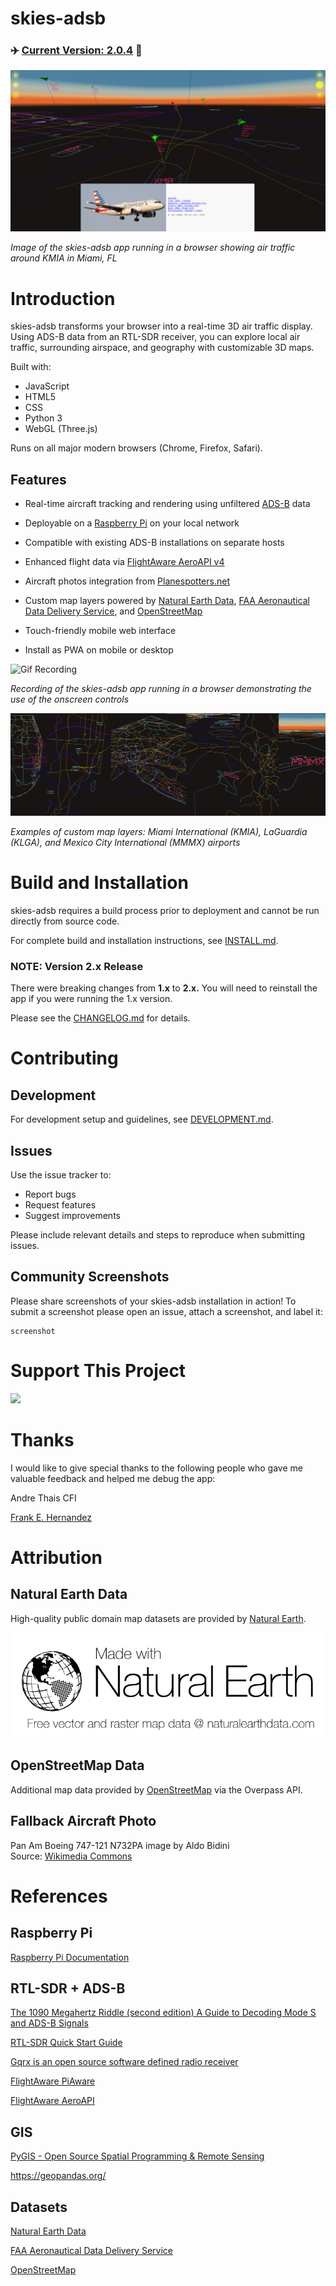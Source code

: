 # skies-adsb

### ✈️ [Current Version: 2.0.4](CHANGELOG.md) 🚁

![Screenshot](docs/screenshot.png)

_Image of the skies-adsb app running in a browser showing air traffic around KMIA in Miami, FL_

# Introduction

skies-adsb transforms your browser into a real-time 3D air traffic display. Using ADS-B data from an RTL-SDR receiver, you can explore local air traffic, surrounding airspace, and geography with customizable 3D maps.

Built with:

- JavaScript
- HTML5
- CSS
- Python 3
- WebGL (Three.js)

Runs on all major modern browsers (Chrome, Firefox, Safari).

## Features

- Real-time aircraft tracking and rendering using unfiltered [ADS-B](https://mode-s.org/decode/content/ads-b/1-basics.html) data
- Deployable on a [Raspberry Pi](https://www.raspberrypi.org/) on your local network
- Compatible with existing ADS-B installations on separate hosts
- Enhanced flight data via [FlightAware AeroAPI v4](https://flightaware.com/commercial/aeroapi/)
- Aircraft photos integration from [Planespotters.net](https://www.planespotters.net/)
- Custom map layers powered by [Natural Earth Data](https://www.naturalearthdata.com/), [FAA Aeronautical Data Delivery Service](https://adds-faa.opendata.arcgis.com/), and [OpenStreetMap](https://www.openstreetmap.org/)

- Touch-friendly mobile web interface
- Install as PWA on mobile or desktop

![Gif Recording](docs/skies-adsb-v2-recording.gif)

_Recording of the skies-adsb app running in a browser demonstrating the use of the onscreen controls_

![Custom Map Layers](docs/custom-map-layers.png)

_Examples of custom map layers: Miami International (KMIA), LaGuardia (KLGA), and Mexico City International (MMMX) airports_

# Build and Installation

skies-adsb requires a build process prior to deployment and cannot be run directly from source code.

For complete build and installation instructions, see [INSTALL.md](docs/INSTALL.md).

### NOTE: Version 2.x Release

There were breaking changes from **1.x** to **2.x.** You will need to reinstall the app if you were running the 1.x version.

Please see the [CHANGELOG.md](CHANGELOG.md) for details.

# Contributing

## Development

For development setup and guidelines, see [DEVELOPMENT.md](docs/DEVELOPMENT.md).

## Issues

Use the issue tracker to:

- Report bugs
- Request features
- Suggest improvements

Please include relevant details and steps to reproduce when submitting issues.

## Community Screenshots

Please share screenshots of your skies-adsb installation in action! To submit a screenshot please open an issue, attach a screenshot, and label it:

```
screenshot
```

# Support This Project

<a href="https://www.buymeacoffee.com/machineinteractive"><img src="https://img.buymeacoffee.com/button-api/?text=Buy me a coffee&emoji=&slug=machineinteractive&button_colour=FFDD00&font_colour=000000&font_family=Cookie&outline_colour=000000&coffee_colour=ffffff" /></a>

# Thanks

I would like to give special thanks to the following people who gave me valuable feedback and helped me debug the app:

Andre Thais CFI

[Frank E. Hernandez](https://github.com/CodeMinion)

# Attribution

## Natural Earth Data

High-quality public domain map datasets are provided by [Natural Earth](https://www.naturalearthdata.com/).

![Natural Earth Logo](docs/NEV-Logo-Black.png)

## OpenStreetMap Data

Additional map data provided by [OpenStreetMap](https://www.openstreetmap.org/copyright) via the Overpass API.

## Fallback Aircraft Photo

Pan Am Boeing 747-121 N732PA image by Aldo Bidini  
Source: [Wikimedia Commons](https://commons.wikimedia.org/wiki/File:Pan_Am_Boeing_747-121_N732PA_Bidini.jpg)

# References

## Raspberry Pi

[Raspberry Pi Documentation](https://www.raspberrypi.com/documentation/)

## RTL-SDR + ADS-B

[The 1090 Megahertz Riddle (second edition) A Guide to Decoding Mode S and ADS-B Signals](https://mode-s.org/1090mhz/)

[RTL-SDR Quick Start Guide](https://www.rtl-sdr.com/rtl-sdr-quick-start-guide/)

[Gqrx is an open source software defined radio receiver ](https://www.gqrx.dk/)

[FlightAware PiAware](https://www.flightaware.com/adsb/piaware/)

[FlightAware AeroAPI](https://www.flightaware.com/commercial/aeroapi/)

## GIS

[PyGIS - Open Source Spatial Programming & Remote Sensing](https://pygis.io/)

https://geopandas.org/

## Datasets

[Natural Earth Data](https://www.naturalearthdata.com/)

[FAA Aeronautical Data Delivery Service](https://adds-faa.opendata.arcgis.com/)

[OpenStreetMap](https://www.openstreetmap.org/)
